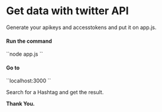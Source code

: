 <h1>Get data with twitter API</h1>
<p>Generate your apikeys and accesstokens and put it on app.js.</p> 
<h4>Run the command</h4>
``node app.js
``
<h4>Go to</h4>
``localhost:3000
``
<p>Search for a Hashtag and get the result.</p>
<strong>Thank You.</strong>